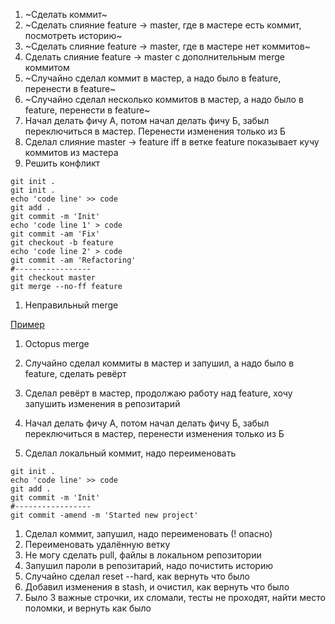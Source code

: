 1. ~Сделать коммит~
1. ~Сделать слияние feature -> master, где в мастере есть коммит, посмотреть историю~
1. ~Сделать слияние feature -> master, где в мастере нет коммитов~
1. Сделать слияние feature -> master с дополнительным merge коммитом
1. ~Случайно сделал коммит в мастер, а надо было в feature, перенести в feature~
1. ~Случайно сделал несколько коммитов в мастер, а надо было в feature, перенести в feature~
1. Начал делать фичу А, потом начал делать фичу Б, забыл переключиться в мастер. Перенести изменения только из Б
1. Сделал слияние master -> feature iff в ветке feature показывает кучу коммитов из мастера
1. Решить конфликт

  ```
  git init .
  git init .
  echo 'code line' >> code
  git add .
  git commit -m 'Init'
  echo 'code line 1' > code
  git commit -am 'Fix'
  git checkout -b feature
  echo 'code line 2' > code
  git commit -am 'Refactoring'
  #-----------------
  git checkout master
  git merge --no-ff feature
  ```

1. Неправильный merge

  [Пример](https://news.ycombinator.com/item?id=9871042)

1. Octopus merge


1. Случайно сделал коммиты в мастер и запушил, а надо было в feature, сделать ревёрт
1. Сделал ревёрт в мастер, продолжаю работу над feature, хочу запушить изменения в репозитарий
1. Начал делать фичу А, потом начал делать фичу Б, забыл переключиться в мастер, перенести изменения только из Б

1. Сделал локальный коммит, надо переименовать

  ```
  git init .
  echo 'code line' >> code
  git add .
  git commit -m 'Init'
  #-----------------
  git commit -amend -m 'Started new project'
  ```

1. Сделал коммит, запушил, надо переименовать (! опасно)
1. Переименовать удалённую ветку
1. Не могу сделать pull, файлы в локальном репозитории
1. Запушил пароли в репозитарий, надо почистить историю
1. Случайно сделал reset --hard, как вернуть что было
1. Добавил изменения в stash, и очистил, как вернуть что было
1. Было 3 важные строчки, их сломали, тесты не проходят, найти место поломки, и вернуть как было